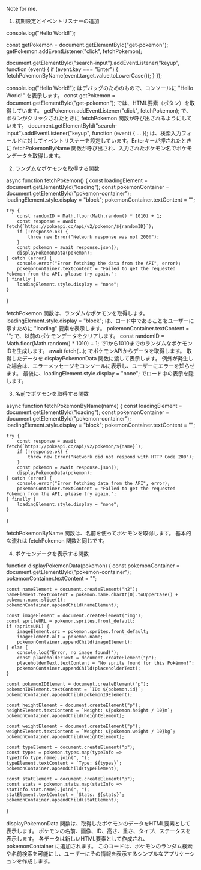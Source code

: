 



Note for me.


1. 初期設定とイベントリスナーの追加

console.log("Hello World!");

const getPokemon = document.getElementById("get-pokemon");
getPokemon.addEventListener("click", fetchPokemon);

document.getElementById("search-input").addEventListener("keyup", function (event) {
    if (event.key === "Enter") {
        fetchPokemonByName(event.target.value.toLowerCase());
    }
});

console.log("Hello World!"); はデバッグのためのもので、コンソールに "Hello World!" を表示します。
const getPokemon = document.getElementById("get-pokemon"); では、HTML要素（ボタン）を取得しています。
getPokemon.addEventListener("click", fetchPokemon); で、ボタンがクリックされたときに fetchPokemon 関数が呼び出されるようにしています。
document.getElementById("search-input").addEventListener("keyup", function (event) { ... }); は、検索入力フィールドに対してイベントリスナーを設定しています。Enterキーが押されたときに fetchPokemonByName 関数が呼び出され、入力されたポケモン名でポケモンデータを取得します。


2. ランダムなポケモンを取得する関数

async function fetchPokemon() {
    const loadingElement = document.getElementById("loading");
    const pokemonContainer = document.getElementById("pokemon-container");
    loadingElement.style.display = "block";
    pokemonContainer.textContent = "";

    try {
        const randomID = Math.floor(Math.random() * 1010) + 1;
        const response = await fetch(`https://pokeapi.co/api/v2/pokemon/${randomID}`);
        if (!response.ok) {
            throw new Error("Network response was not 200!");
        }
        const pokemon = await response.json();
        displayPokemonData(pokemon);
    } catch (error) {
        console.error("Error fetching the data from the API", error);
        pokemonContainer.textContent = "Failed to get the requested Pokémon from the API, please try again.";
    } finally {
        loadingElement.style.display = "none";
    }
}

fetchPokemon 関数は、ランダムなポケモンを取得します。
loadingElement.style.display = "block"; は、ロード中であることをユーザーに示すために "loading" 要素を表示します。
pokemonContainer.textContent = ""; で、以前のポケモンデータをクリアします。
const randomID = Math.floor(Math.random() * 1010) + 1; で1から1010までのランダムなポケモンIDを生成します。
await fetch(...); でポケモンAPIからデータを取得します。
取得したデータを displayPokemonData 関数に渡して表示します。
例外が発生した場合は、エラーメッセージをコンソールに表示し、ユーザーにエラーを知らせます。
最後に、loadingElement.style.display = "none"; でロード中の表示を隠します。

3. 名前でポケモンを取得する関数

async function fetchPokemonByName(name) {
    const loadingElement = document.getElementById("loading");
    const pokemonContainer = document.getElementById("pokemon-container");
    loadingElement.style.display = "block";
    pokemonContainer.textContent = "";

    try {
        const response = await fetch(`https://pokeapi.co/api/v2/pokemon/${name}`);
        if (!response.ok) {
            throw new Error("Network did not respond with HTTP Code 200");
        }
        const pokemon = await response.json();
        displayPokemonData(pokemon);
    } catch (error) {
        console.error("Error fetching data from the API", error);
        pokemonContainer.textContent = "Failed to get the requested Pokémon from the API, please try again.";
    } finally {
        loadingElement.style.display = "none";
    }
}

fetchPokemonByName 関数は、名前を使ってポケモンを取得します。
基本的な流れは fetchPokemon 関数と同じです。

4. ポケモンデータを表示する関数

function displayPokemonData(pokemon) {
    const pokemonContainer = document.getElementById("pokemon-container");
    pokemonContainer.textContent = "";
    
    const nameElement = document.createElement("h2");
    nameElement.textContent = pokemon.name.charAt(0).toUpperCase() + pokemon.name.slice(1);
    pokemonContainer.appendChild(nameElement);
    
    const imageElement = document.createElement("img");
    const spriteURL = pokemon.sprites.front_default;
    if (spriteURL) {
        imageElement.src = pokemon.sprites.front_default;
        imageElement.alt = pokemon.name;
        pokemonContainer.appendChild(imageElement);
    } else {
        console.log("Error, no image found!");
        const placeholderText = document.createElement("p");
        placeholderText.textContent = "No sprite found for this Pokémon!";
        pokemonContainer.appendChild(placeholderText);
    }

    const pokemonIDElement = document.createElement("p");
    pokemonIDElement.textContent = `ID: ${pokemon.id}`;
    pokemonContainer.appendChild(pokemonIDElement);
    
    const heightElement = document.createElement("p");
    heightElement.textContent = `Height: ${pokemon.height / 10}m`;
    pokemonContainer.appendChild(heightElement);
    
    const weightElement = document.createElement("p");
    weightElement.textContent = `Weight: ${pokemon.weight / 10}kg`;
    pokemonContainer.appendChild(weightElement);
    
    const typeElement = document.createElement("p");
    const types = pokemon.types.map(typeInfo => typeInfo.type.name).join(", ");
    typeElement.textContent = `Type: ${types}`;
    pokemonContainer.appendChild(typeElement);
    
    const statElement = document.createElement("p");
    const stats = pokemon.stats.map(statInfo => statInfo.stat.name).join(", ");
    statElement.textContent = `Stats: ${stats}`;
    pokemonContainer.appendChild(statElement);
}

displayPokemonData 関数は、取得したポケモンのデータをHTML要素として表示します。
ポケモンの名前、画像、ID、高さ、重さ、タイプ、ステータスを表示します。
各データは新しいHTML要素として作成され、pokemonContainer に追加されます。
このコードは、ポケモンのランダム検索や名前検索を可能にし、ユーザーにその情報を表示するシンプルなアプリケーションを作成します。